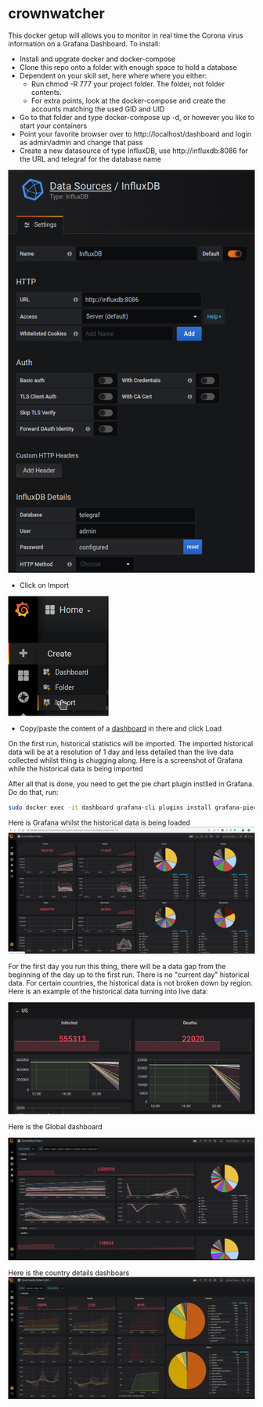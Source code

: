 # crownwatcher
This docker getup will allows you to monitor in real time the Corona virus information on a Grafana Dashboard. To install:

- Install and upgrate docker and docker-compose
- Clone this repo onto a folder with enough space to hold a database
- Dependent on your skill set, here where where you either:
    - Run chmod -R 777 your project folder. The folder, not folder contents.
    - For extra points, look at the docker-compose and create the accounts matching the used GID and UID
- Go to that folder and type docker-compose up -d, or however you like to start your containers
- Point your favorite browser over to http://localhost/dashboard and login as admin/admin and change that pass
- Create a new datasource of type InfluxDB, use http://influxdb:8086 for the URL and telegraf for the database name 

![](images/configinfluxdb.png)
- Click on Import 

![](images/importdash.png)
- Copy/paste the content of a [dashboard](grafana/dashboards) in there and click Load

On the first run, historical statistics will be imported. The imported historical data will be at a resolution of 1 day and less detailed than the live data collected whilst thing is chugging along. Here is a screenshot of Grafana while the historical data is being imported

After all that is done, you need to get the pie chart plugin instlled in Grafana. Do do that, run:
``` bash
sudo docker exec -it dashboard grafana-cli plugins install grafana-piechart-panel
```

Here is Grafana whilst the historical data is being loaded
![](images/stats_loading.png)

For the first day you run this thing, there will be a data gap from the beginning of the day up to the first run. There is no "current day" historical data. For certain countries, the historical data is not broken down by region. Here is an example of the historical data turning into live data:

![](images/stats_initial.png)

Here is the Global dashboard

![](images/globaltotals.png)

Here is the country details dashboars
![](images/countrydetail.png)